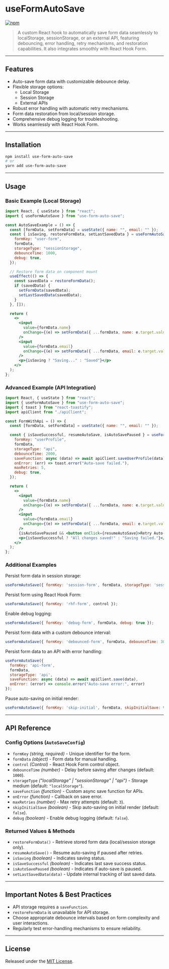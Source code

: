 # useFormAutoSave

[![npm](https://img.shields.io/npm/v/use-form-auto-save)](https://www.npmjs.com/package/use-form-auto-save)

> A custom React hook to automatically save form data seamlessly to localStorage, sessionStorage, or an external API, featuring debouncing, error handling, retry mechanisms, and restoration capabilities. It also integrates smoothly with React Hook Form.

---

## Features

- Auto-save form data with customizable debounce delay.
- Flexible storage options:
  - Local Storage
  - Session Storage
  - External APIs
- Robust error handling with automatic retry mechanisms.
- Form data restoration from local/session storage.
- Comprehensive debug logging for troubleshooting.
- Works seamlessly with React Hook Form.

---

## Installation

```bash
npm install use-form-auto-save
# or
yarn add use-form-auto-save
```

---

## Usage

### Basic Example (Local Storage)

```jsx
import React, { useState } from "react";
import { useFormAutoSave } from "use-form-auto-save";

const AutoSaveExample = () => {
  const [formData, setFormData] = useState({ name: "", email: "" });
  const { isSaving, restoreFormData, setLastSavedData } = useFormAutoSave({
    formKey: "user-form",
    formData,
    storageType: "sessionStorage",
    debounceTime: 1000,
    debug: true,
  });

  // Restore form data on component mount
  useEffect(() => {
    const savedData = restoreFormData();
    if (savedData) {
      setFormData(savedData);
      setLastSavedData(savedData);
    }
  }, []);

  return (
    <>
      <input
        value={formData.name}
        onChange={(e) => setFormData({ ...formData, name: e.target.value })}
      />
      <input
        value={formData.email}
        onChange={(e) => setFormData({ ...formData, email: e.target.value })}
      />
      <p>{isSaving ? "Saving..." : "Saved"}</p>
    </>
  );
};
```

### Advanced Example (API Integration)

```jsx
import React, { useState } from "react";
import { useFormAutoSave } from "use-form-auto-save";
import { toast } from "react-toastify";
import apiClient from "./apiClient";

const FormWithApi = () => {
  const [formData, setFormData] = useState({ name: "", email: "" });

  const { isSaveSuccessful, resumeAutoSave, isAutoSavePaused } = useFormAutoSave({
    formKey: "userProfile",
    formData,
    storageType: "api",
    debounceTime: 2000,
    saveFunction: async (data) => await apiClient.saveUserProfile(data),
    onError: (err) => toast.error("Auto-save failed."),
    maxRetries: 5,
    debug: true,
  });

  return (
    <>
      <input
        value={formData.name}
        onChange={(e) => setFormData({ ...formData, name: e.target.value })}
      />
      <input
        value={formData.email}
        onChange={(e) => setFormData({ ...formData, email: e.target.value })}
      />
      {isAutoSavePaused && <button onClick={resumeAutoSave}>Retry Auto-Save</button>}
      <p>{isSaveSuccessful ? "All changes saved!" : "Saving failed."}</p>
    </>
  );
};
```

### Additional Examples

Persist form data in session storage:

```jsx
useFormAutoSave({ formKey: 'session-form', formData, storageType: 'sessionStorage' });
```

Persist form using React Hook Form:

```jsx
useFormAutoSave({ formKey: 'rhf-form', control });
```

Enable debug logging:

```jsx
useFormAutoSave({ formKey: 'debug-form', formData, debug: true });
```

Persist form data with a custom debounce interval:

```jsx
useFormAutoSave({ formKey: 'debounced-form', formData, debounceTime: 3000 });
```

Persist form data to an API with error handling:

```jsx
useFormAutoSave({
  formKey: 'api-form',
  formData,
  storageType: 'api',
  saveFunction: async (data) => await apiClient.save(data),
  onError: (error) => console.error("Auto-save error:", error)
});
```

Pause auto-saving on initial render:

```jsx
useFormAutoSave({ formKey: 'skip-initial', formData, skipInitialSave: true });
```

---

## API Reference

### Config Options (`AutoSaveConfig`)
- `formKey` *(string, required)* - Unique identifier for the form.
- `formData` *(object)* - Form data for manual handling.
- `control` *(Control<any>)* - React Hook Form control object.
- `debounceTime` *(number)* - Delay before saving after changes (default: `1000`).
- `storageType` *("localStorage" | "sessionStorage" | "api")* - Storage medium (default: `"localStorage"`).
- `saveFunction` *(function)* - Custom async save function for APIs.
- `onError` *(function)* - Callback on save error.
- `maxRetries` *(number)* - Max retry attempts (default: `3`).
- `skipInitialSave` *(boolean)* - Skip auto-saving on initial render (default: `false`).
- `debug` *(boolean)* - Enable debug logging (default: `false`).

### Returned Values & Methods
- `restoreFormData()` - Retrieve stored form data (local/session storage only).
- `resumeAutoSave()` - Resume auto-saving if paused after retries.
- `isSaving` *(boolean)* - Indicates saving status.
- `isSaveSuccessful` *(boolean)* - Indicates last save success status.
- `isAutoSavePaused` *(boolean)* - Indicates if auto-save is paused.
- `setLastSavedData(data)` - Update internal tracking of last saved data.

---

## Important Notes & Best Practices

- API storage requires a `saveFunction`.
- `restoreFormData` is unavailable for API storage.
- Choose appropriate debounce intervals based on form complexity and user interactions.
- Regularly test error-handling mechanisms to ensure reliability.

---

## License

Released under the [MIT License](./LICENSE).